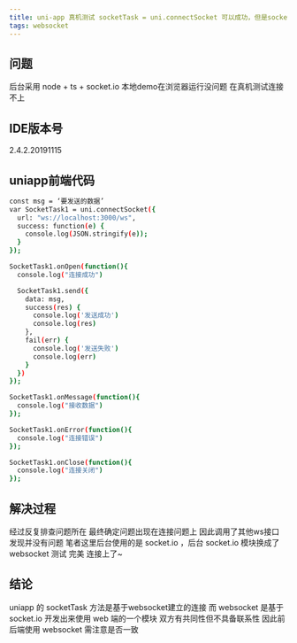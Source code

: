 ```yaml
---
title: uni-app 真机测试 socketTask = uni.connectSocket 可以成功，但是socketTask.onOpen 监听不到连接成功
tags: websocket
---
```


## 问题
后台采用 node + ts + socket.io
本地demo在浏览器运行没问题
在真机测试连接不上

## IDE版本号
2.4.2.20191115

## uniapp前端代码

``` bash
const msg = ‘要发送的数据’
var SocketTask1 = uni.connectSocket({
  url: "ws://localhost:3000/ws",
  success: function(e) {
    console.log(JSON.stringify(e));
  }
});

SocketTask1.onOpen(function(){
  console.log("连接成功")

  SocketTask1.send({
    data: msg,
    success(res) {
      console.log('发送成功')
      console.log(res)
    },
    fail(err) {
      console.log('发送失败')
      console.log(err)
    }
  })
});

SocketTask1.onMessage(function(){
  console.log("接收数据")
});

SocketTask1.onError(function(){
  console.log("连接错误")
});

SocketTask1.onClose(function(){
  console.log("连接关闭")
});
```

## 解决过程

经过反复排查问题所在  最终确定问题出现在连接问题上
因此调用了其他ws接口  发现并没有问题
笔者这里后台使用的是 socket.io ，后台 socket.io 模块换成了websocket
测试  完美 连接上了~

## 结论

uniapp 的 socketTask 方法是基于websocket建立的连接
而 websocket 是基于 socket.io 开发出来使用 web 端的一个模块  双方有共同性但不具备联系性
因此前后端使用 websocket 需注意是否一致